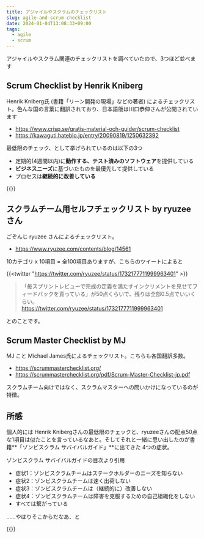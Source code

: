 ```yaml
---
title: アジャイルやスクラムのチェックリスト
slug: agile-and-scrum-checklist
date: 2024-01-04T13:08:33+09:00
tags:
  - agile
  - scrum
---
```

アジャイルやスクラム関連のチェックリストを調べていたので、3つほど並べます

## Scrum Checklist by Henrik Kniberg

Henrik Kniberg氏 (書籍「リーン開発の現場」などの著者) によるチェックリスト。色んな国の言葉に翻訳されており、日本語版は川口恭伸さんが公開されています

- <https://www.crisp.se/gratis-material-och-guider/scrum-checklist>
- <https://kawaguti.hateblo.jp/entry/20090819/1250632392>

最低限のチェック、として挙げられているのは以下の3つ

- 定期的(4週間以内)に**動作する、テスト済みのソフトウェア**を提供している
- **ビジネスニーズ**に基づいたものを最優先して提供している
- プロセスは**継続的に改善している**

{{<amazon asin="427406932X" title="リーン開発の現場 カンバンによる大規模プロジェクトの運営" >}}

## スクラムチーム用セルフチェックリスト by ryuzeeさん

ごぞんじ ryuzee さんによるチェックリスト。

- <https://www.ryuzee.com/contents/blog/14561>

10カテゴリ x 10項目 = 全100項目ありますが、こちらのツイートによると

{{<twitter "https://twitter.com/ryuzee/status/1732177711999963401" >}}

> 「毎スプリントレビューで完成の定義を満たすインクリメントを見せてフィードバックを貰っている」が50点くらいで、残りは全部0.5点でいいくらい。  
> <https://twitter.com/ryuzee/status/1732177711999963401>

とのことです。

## Scrum Master Checklist by MJ

MJ こと Michael James氏によるチェックリスト。こちらも各国翻訳多数。

- <https://scrummasterchecklist.org/>
- <https://scrummasterchecklist.org/pdf/Scrum-Master-Checklist-jp.pdf>

スクラムチーム向けではなく、スクラムマスターへの問いかけになっているのが特徴。

## 所感

個人的には Henrik Knibergさんの最低限のチェックと、ryuzeeさんの配点50点な1項目は似たことを言っているなあと。そしてそれと一緒に思い出したのが書籍**「ゾンビスクラム サバイバルガイド」**に出てきた 4つの症状。

ゾンビスクラム サバイバルガイドの目次より引用

- 症状1：ゾンビスクラムチームはステークホルダーのニーズを知らない
- 症状2：ゾンビスクラムチームは速く出荷しない
- 症状3：ゾンビスクラムチームは（継続的に）改善しない
- 症状4：ゾンビスクラムチームは障害を克服するための自己組織化をしない
- すべては繋がっている

……やはりそこからだなあ、と

{{<amazon asin="4621307398" title="ゾンビスクラム サバイバルガイド" >}}


